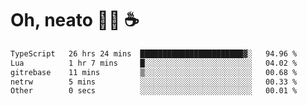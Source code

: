 # Oh, neato 🧑‍💻 ☕

<!--START_SECTION:waka-->

```txt
TypeScript   26 hrs 24 mins  ███████████████████████▓░   94.96 %
Lua          1 hr 7 mins     █░░░░░░░░░░░░░░░░░░░░░░░░   04.02 %
gitrebase    11 mins         ▒░░░░░░░░░░░░░░░░░░░░░░░░   00.68 %
netrw        5 mins          ░░░░░░░░░░░░░░░░░░░░░░░░░   00.33 %
Other        0 secs          ░░░░░░░░░░░░░░░░░░░░░░░░░   00.01 %
```

<!--END_SECTION:waka-->
